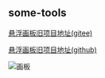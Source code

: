 some-tools
----------------

[悬浮画板旧项目地址\(gitee\)](https://gitee.com/bczhc/FloatingBoard)

[悬浮画板旧项目地址\(github\)](https://github.com/bczhc/FloatingBoard)


![画板](https://raw.githubusercontent.com/bczhc/some-tools/master/app/src/main/res/raw/db.png)
